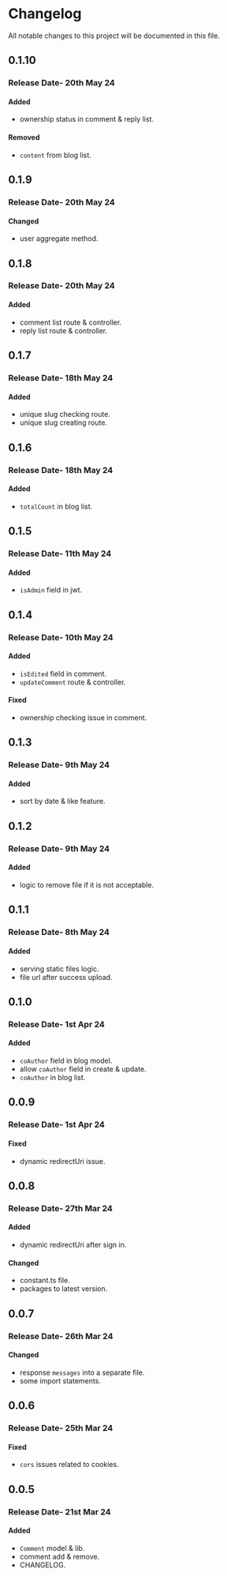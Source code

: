 # Changelog

All notable changes to this project will be documented in this file.

## 0.1.10

### Release Date- 20th May 24

#### Added

-   ownership status in comment & reply list.

#### Removed

-   `content` from blog list.

## 0.1.9

### Release Date- 20th May 24

#### Changed

-   user aggregate method.

## 0.1.8

### Release Date- 20th May 24

#### Added

-   comment list route & controller.
-   reply list route & controller.

## 0.1.7

### Release Date- 18th May 24

#### Added

-   unique slug checking route.
-   unique slug creating route.

## 0.1.6

### Release Date- 18th May 24

#### Added

-   `totalCount` in blog list.

## 0.1.5

### Release Date- 11th May 24

#### Added

-   `isAdmin` field in jwt.

## 0.1.4

### Release Date- 10th May 24

#### Added

-   `isEdited` field in comment.
-   `updateComment` route & controller.

#### Fixed

-   ownership checking issue in comment.

## 0.1.3

### Release Date- 9th May 24

#### Added

-   sort by date & like feature.

## 0.1.2

### Release Date- 9th May 24

#### Added

-   logic to remove file if it is not acceptable.

## 0.1.1

### Release Date- 8th May 24

#### Added

-   serving static files logic.
-   file url after success upload.

## 0.1.0

### Release Date- 1st Apr 24

#### Added

-   `coAuthor` field in blog model.
-   allow `coAuthor` field in create & update.
-   `coAuthor` in blog list.

## 0.0.9

### Release Date- 1st Apr 24

#### Fixed

-   dynamic redirectUri issue.

## 0.0.8

### Release Date- 27th Mar 24

#### Added

-   dynamic redirectUri after sign in.

#### Changed

-   constant.ts file.
-   packages to latest version.

## 0.0.7

### Release Date- 26th Mar 24

#### Changed

-   response `messages` into a separate file.
-   some import statements.

## 0.0.6

### Release Date- 25th Mar 24

#### Fixed

-   `cors` issues related to cookies.

## 0.0.5

### Release Date- 21st Mar 24

#### Added

-   `Comment` model & lib.
-   comment add & remove.
-   CHANGELOG.
